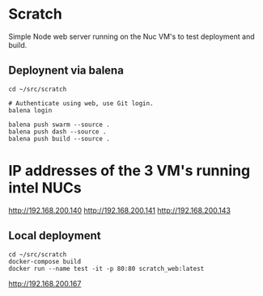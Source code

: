 # Scratch

Simple Node web server running on the Nuc VM's to test deployment and build.

## Deploynent via balena

```console
cd ~/src/scratch

# Authenticate using web, use Git login.
balena login

balena push swarm --source .
balena push dash --source .
balena push build --source .
```

# IP addresses of the 3 VM's running intel NUCs
http://192.168.200.140
http://192.168.200.141
http://192.168.200.143

## Local deployment

```console
cd ~/src/scratch
docker-compose build
docker run --name test -it -p 80:80 scratch_web:latest
```

http://192.168.200.167